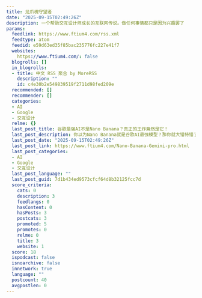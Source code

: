 ```yaml
---
title: 龙爪槐守望者
date: "2025-09-15T02:49:26Z"
description: 一个帮助交互设计师成长的互联网传说。做任何事情都只是因为兴趣罢了
params:
  feedlink: https://www.ftium4.com/rss.xml
  feedtype: atom
  feedid: e59d63ed35f85bac235776fc227e41f7
  websites:
    https://www.ftium4.com/: false
  blogrolls: []
  in_blogrolls:
  - title: 中文 RSS 聚合 by MoreRSS
    description: ""
    id: c4e30b2e549839519f2711d98fed209e
  recommended: []
  recommender: []
  categories:
  - AI
  - Google
  - 交互设计
  relme: {}
  last_post_title: 谷歌最强AI不是Nano Banana？真正的王炸竟然是它！
  last_post_description: 你以为Nano Banana就是谷歌AI最强模型？那你就大错特错了！
  last_post_date: "2025-09-15T02:49:26Z"
  last_post_link: https://www.ftium4.com/Nano-Banana-Gemini-pro.html
  last_post_categories:
  - AI
  - Google
  - 交互设计
  last_post_language: ""
  last_post_guid: 7d1b434ed9573cfcf64d8b32125fcc7d
  score_criteria:
    cats: 0
    description: 3
    feedlangs: 0
    hasContent: 0
    hasPosts: 3
    postcats: 3
    promoted: 5
    promotes: 0
    relme: 0
    title: 3
    website: 1
  score: 18
  ispodcast: false
  isnoarchive: false
  innetwork: true
  language: ""
  postcount: 40
  avgpostlen: 0
---
```

